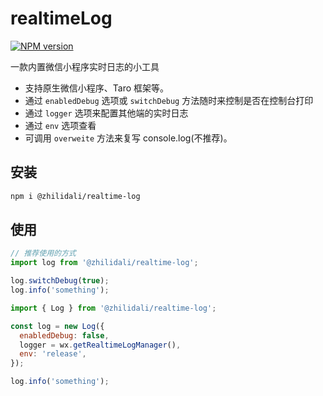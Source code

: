 # realtimeLog

[![NPM version](https://img.shields.io/npm/v/@zhilidali/realtime-log)](https://www.npmjs.org/package/@zhilidali/realtime-log)

一款内置微信小程序实时日志的小工具

- 支持原生微信小程序、Taro 框架等。
- 通过 `enabledDebug` 选项或 `switchDebug` 方法随时来控制是否在控制台打印
- 通过 `logger` 选项来配置其他端的实时日志
- 通过 `env` 选项查看
- 可调用 `overweite` 方法来复写 console.log(不推荐)。

## 安装

```sh
npm i @zhilidali/realtime-log
```

## 使用

```js
// 推荐使用的方式
import log from '@zhilidali/realtime-log';

log.switchDebug(true);
log.info('something');
```

```js
import { Log } from '@zhilidali/realtime-log';

const log = new Log({
  enabledDebug: false,
  logger = wx.getRealtimeLogManager(),
  env: 'release',
});

log.info('something');
```
